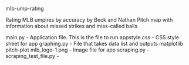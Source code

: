 mlb-ump-rating

Rating MLB umpires by accuracy by Beck and Nathan
Pitch map with information about missed strikes and miss-called balls

main.py - Application file. This is the file to run
appstyle.css - CSS style sheet for app
graphing.py - File that takes data list and outputs matplotlib pitch-plot
mlb_logo-1.png - Image file for app
scraping.py -
scraping_test_file.py -
